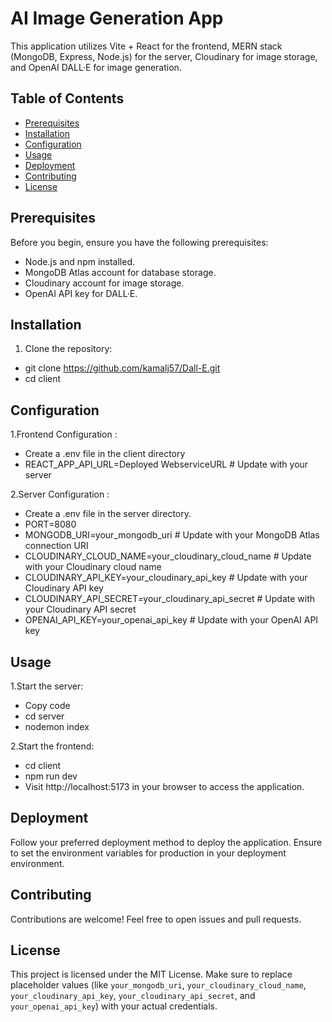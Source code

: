# AI Image Generation App

This application utilizes Vite + React for the frontend, MERN stack (MongoDB, Express, Node.js) for the server, Cloudinary for image storage, and OpenAI DALL·E for image generation.

## Table of Contents

- [Prerequisites](#prerequisites)
- [Installation](#installation)
- [Configuration](#configuration)
- [Usage](#usage)
- [Deployment](#deployment)
- [Contributing](#contributing)
- [License](#license)

## Prerequisites

Before you begin, ensure you have the following prerequisites:

- Node.js and npm installed.
- MongoDB Atlas account for database storage.
- Cloudinary account for image storage.
- OpenAI API key for DALL·E.

## Installation

1. Clone the repository:
   
* git clone https://github.com/kamalj57/Dall-E.git
* cd client

## Configuration
1.Frontend Configuration :

- Create a .env file in the client directory
- REACT_APP_API_URL=Deployed WebserviceURL  # Update with your server

2.Server Configuration :

- Create a .env file in the server directory.
- PORT=8080
- MONGODB_URI=your_mongodb_uri    # Update with your MongoDB Atlas connection URI
- CLOUDINARY_CLOUD_NAME=your_cloudinary_cloud_name  # Update with your Cloudinary cloud name
- CLOUDINARY_API_KEY=your_cloudinary_api_key   # Update with your Cloudinary API key
- CLOUDINARY_API_SECRET=your_cloudinary_api_secret  # Update with your Cloudinary API secret
- OPENAI_API_KEY=your_openai_api_key  # Update with your OpenAI API key

## Usage
1.Start the server:

- Copy code
- cd server
- nodemon index

2.Start the frontend:

- cd client
- npm run dev
- Visit http://localhost:5173 in your browser to access the application.

## Deployment
Follow your preferred deployment method to deploy the application. Ensure to set the environment variables for production in your deployment environment.

## Contributing
Contributions are welcome! Feel free to open issues and pull requests.

## License
This project is licensed under the MIT License.
Make sure to replace placeholder values (like `your_mongodb_uri`, `your_cloudinary_cloud_name`, `your_cloudinary_api_key`, `your_cloudinary_api_secret`, and `your_openai_api_key`) with your actual credentials.

